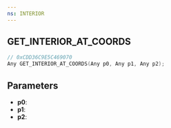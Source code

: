 ```yaml
---
ns: INTERIOR
---
```

## GET_INTERIOR_AT_COORDS

```c
// 0xCDD36C9E5C469070
Any GET_INTERIOR_AT_COORDS(Any p0, Any p1, Any p2);
```

## Parameters
* **p0**:
* **p1**:
* **p2**:
